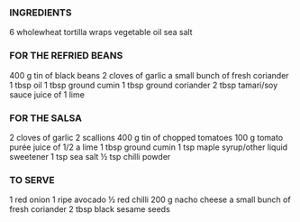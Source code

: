 ### INGREDIENTS
6 wholewheat tortilla wraps
vegetable oil
sea salt

### FOR THE REFRIED BEANS
400 g tin of black beans
2 cloves of garlic
a small bunch of fresh coriander
1 tbsp oil
1 tbsp ground cumin
1 tbsp ground coriander
2 tbsp tamari/soy sauce
juice of 1 lime

### FOR THE SALSA
2 cloves of garlic
2 scallions
400 g tin of chopped tomatoes
100 g tomato purée
juice of 1/2 a lime
1 tbsp ground cumin
1 tsp maple syrup/other liquid sweetener
1 tsp sea salt
½ tsp chilli powder

### TO SERVE
1 red onion
1 ripe avocado
½ red chilli
200 g nacho cheese
a small bunch of fresh coriander
2 tbsp black sesame seeds
